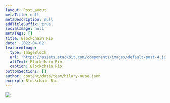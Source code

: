 ```yaml
---
layout: PostLayout
metaTitle: null
metaDescription: null
addTitleSuffix: true
socialImage: null
metaTags: []
title: Blockchain Rio
date: '2022-04-02'
featuredImage:
  type: ImageBlock
  url: 'https://assets.stackbit.com/components/images/default/post-4.jpeg'
  altText: Blockchain Rio
  caption: Blockchain Rio
bottomSections: []
author: content/data/team/hilary-ouse.json
excerpt: Blockchain Rio
---
```

![](/images/capa%20blockchain%20rio.png)
